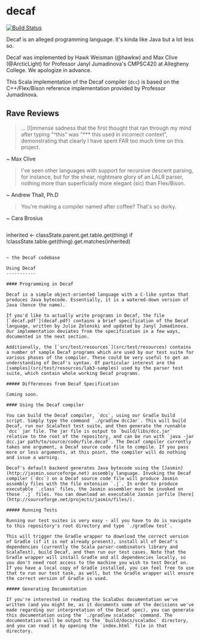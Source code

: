 decaf
=====

[![Build Status](https://magnum.travis-ci.com/hawkw/decaf.svg?token=CZmphEJzXbknGmxGsxbT&branch=master)](https://magnum.travis-ci.com/hawkw/decaf)

Decaf is an alleged programming language. It's kinda like Java but a lot less so.

Decaf was implemented by Hawk Weisman (@hawkw) and Max Clive (@ArcticLight) for Professor Janyl Jumadinova's CMPSC420 at Allegheny College. We apologize in advance.

This Scala implementation of the Decaf compiler (`dcc`) is based on the C++/Flex/Bison reference implementation provided by Professor Jumadinova.

Rave Reviews
-----------

> ... [I]mmense sadness that the first thought that ran through my mind after typing "^this" was "*** this used in incorrect context", demonstrating that clearly I have spent FAR too much time on this project.

~ Max Clive



> I've seen other languages with support for recursive descent parsing, for instance, but for the shear, nightmare glory of an LALR parser, nothing more than superficially more elegant (sic) than Flex/Bison.

~ Andrew Thall, Ph.D


> You're making a compiler named after coffee? That's so dorky.

~ Cara Brosius

> ```scala
inherited <- classState.parent.get.table.get(thing) if !classState.table.get(thing).get.matches(inherited)
```

~ the Decaf codebase

Using Decaf
-----------

#### Programming in Decaf

Decaf is a simple object-oriented language with a C-like syntax that produces Java bytecode. Essentially, it is a watered-down version of Java (hence the name). 

If you'd like to actually write programs in Decaf, the file [`decaf.pdf`](decaf.pdf) contains a brief specification of the Decaf language, written by Julie Zelenski and updated by Janyl Jumadinova. Our implementation deviates from the specification in a few ways, documented in the next section. 

Additionally, the [`src/test/resources`](src/test/resources) contains a number of sample Decaf programs which are used by our test suite for various phases of the compiler. These could be very useful to get an understanding of Decaf's syntax. Of particular interest are the [samples](src/test/resources/lab3-samples) used by the parser test suite, which contain whole working Decaf programs.

##### Differences from Decaf Specification

Coming soon.

#### Using the Decaf compiler

You can build the Decaf compiler, `dcc`, using our Gradle build script. Simply type the command `./gradlew dccJar`. This will build Decaf, run our ScalaTest test suite, and then generate the runnable `dcc` jar file. The jar file is output to `build/libs/dcc.jar` relative to the root of the repository, and can be run with `java -jar dcc.jar path/to/source/code/file.decaf`. The Decaf compiler currently takes one argument, a Decaf source code file to compile. If you pass more or less arguments, at this point, the compiler will do nothing and issue a warning.

Decaf's default backend generates Java bytecode using the [Jasmin](http://jasmin.sourceforge.net) assembly language. Invoking the Decaf compiler (`dcc`) on a Decaf source code file will produce Jasmin assembly files with the file extension `.j`. In order to produce executable `.class` files, the Jasmin assembler must be invoked on those `.j` files. You can download an executable Jasmin jarfile [here](http://sourceforge.net/projects/jasmin/files/).

##### Running Tests 

Running our test suites is very easy - all you have to do is navigate to this repository's root directory and type `./gradlew test`. 

This will trigger the Gradle wrapper to download the correct version of Gradle (if it is not already present), install all of Decaf's dependencies (currently the Scala parser-combinators library and ScalaTest), build Decaf, and then run our test cases. Note that the Gradle wrapper will install Gradle and all dependencies locally, so you don't need root access to the machine you wish to test Decaf on. If you have a local copy of Gradle installed, you can feel free to use that to run our test task, as well, but the Gradle wrapper will ensure the correct version of Gradle is used.

##### Generating Documentation

If you're interested in reading the ScalaDoc documentation we've written (and you might be, as it documents some of the decisions we've made regarding our interpretation of the Decaf spec), you can generate this documentation using the `./gradlew scaladoc` command. The documentation will be output to the `build/docs/scaladoc` directory, and you can read it by opening the `index.html` file in that directory.
